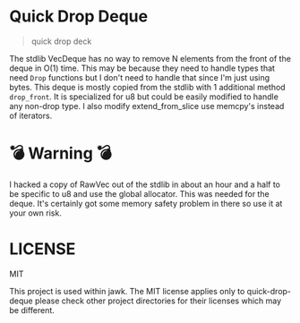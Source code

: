# Quick Drop Deque
> quick drop deck


The stdlib VecDeque has no way to remove N elements from the front of the deque in O(1) time. 
This may be because they need to handle types that need `Drop` functions but I don't need to handle that
since I'm just using bytes. This deque is mostly copied from the stdlib with 1 additional method `drop_front`.
It is specialized for u8 but could be easily modified to handle any non-drop type. I also modify extend_from_slice 
use memcpy's instead of iterators.

# 💣 Warning 💣
I hacked a copy of RawVec out of the stdlib in about an hour and a half to be specific to u8 and use the global allocator. This was needed 
for the deque.
It's certainly got some memory safety problem in there so use it at your own risk.

# LICENSE
MIT

This project is used within jawk. The MIT license applies only to quick-drop-deque please check other project directories for their
licenses which may be different.